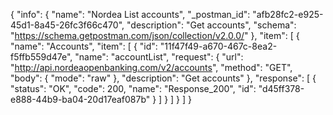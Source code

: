 {
  "info": {
    "name": "Nordea List accounts",
    "_postman_id": "afb28fc2-e925-45d1-8a45-26fc3f66c470",
    "description": "Get accounts",
    "schema": "https://schema.getpostman.com/json/collection/v2.0.0/"
  },
  "item": [
    {
      "name": "Accounts",
      "item": [
        {
          "id": "11f47f49-a670-467c-8ea2-f5ffb559d47e",
          "name": "accountList",
          "request": {
            "url": "http://api.nordeaopenbanking.com/v2/accounts",
            "method": "GET",
            "body": {
              "mode": "raw"
            },
            "description": "Get accounts"
          },
          "response": [
            {
              "status": "OK",
              "code": 200,
              "name": "Response_200",
              "id": "d45ff378-e888-44b9-ba04-20d17eaf087b"
            }
          ]
        }
      ]
    }
  ]
}